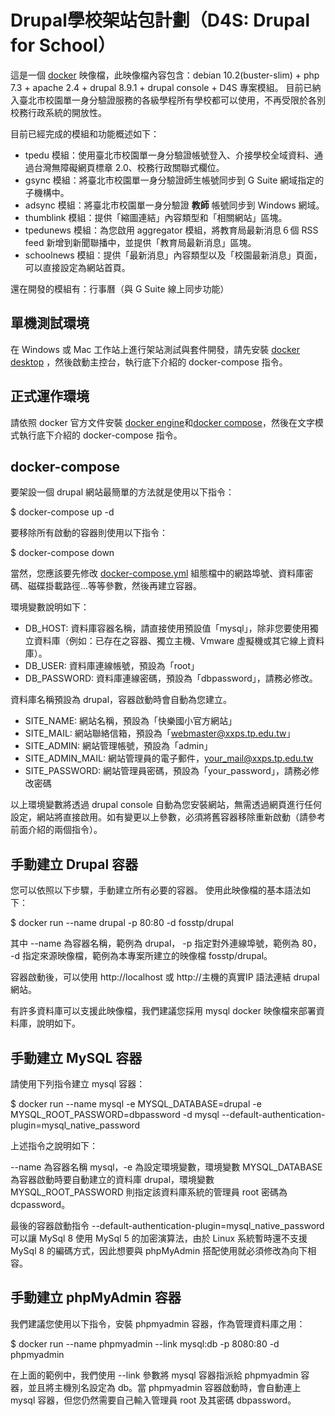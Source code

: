 # Drupal學校架站包計劃（D4S: Drupal for School）
這是一個 [docker](https://www.docker.com/) 映像檔，此映像檔內容包含：debian 10.2(buster-slim) + php 7.3 + apache 2.4 + drupal 8.9.1 + drupal console + D4S 專案模組。
目前已納入臺北市校園單一身分驗證服務的各級學程所有學校都可以使用，不再受限於各別校務行政系統的開放性。

目前已經完成的模組和功能概述如下：
* tpedu 模組：使用臺北市校園單一身分驗證帳號登入、介接學校全域資料、通過台灣無障礙網頁標章 2.0、校務行政關聯式欄位。
* gsync 模組：將臺北市校園單一身分驗證師生帳號同步到 G Suite 網域指定的子機構中。
* adsync 模組：將臺北市校園單一身分驗證 __教師__ 帳號同步到 Windows 網域。
* thumblink 模組：提供「縮圖連結」內容類型和「相關網站」區塊。
* tpedunews 模組：為您啟用 aggregator 模組，將教育局最新消息６個 RSS feed 新增到新聞聯播中，並提供「教育局最新消息」區塊。
* schoolnews 模組：提供「最新消息」內容類型以及「校園最新消息」頁面，可以直接設定為網站首頁。

還在開發的模組有：行事曆（與 G Suite 線上同步功能）

## 單機測試環境
在 Windows 或 Mac 工作站上進行架站測試與套件開發，請先安裝 [docker desktop](https://www.docker.com/products/docker-desktop) ，然後啟動主控台，執行底下介紹的 docker-compose 指令。

## 正式運作環境
請依照 docker 官方文件安裝 [docker engine](https://docs.docker.com/engine/install/)和[docker compose](https://docs.docker.com/compose/install/)，然後在文字模式執行底下介紹的 docker-compose 指令。

## docker-compose
要架設一個 drupal 網站最簡單的方法就是使用以下指令：

$ docker-compose up -d

要移除所有啟動的容器則使用以下指令：

$ docker-compose down

當然，您應該要先修改 [docker-compose.yml](https://github.com/fosstp/drupal4school/blob/master/docker-compose.yml) 組態檔中的網路埠號、資料庫密碼、磁碟掛載路徑...等等參數，然後再建立容器。

環境變數說明如下：
* DB_HOST: 資料庫容器名稱，請直接使用預設值「mysql」，除非您要使用獨立資料庫（例如：已存在之容器、獨立主機、Vmware 虛擬機或其它線上資料庫）。
* DB_USER: 資料庫連線帳號，預設為「root」
* DB_PASSWORD: 資料庫連線密碼，預設為「dbpassword」，請務必修改。

資料庫名稱預設為 drupal，容器啟動時會自動為您建立。

* SITE_NAME: 網站名稱，預設為「快樂國小官方網站」
* SITE_MAIL: 網站聯絡信箱，預設為「webmaster@xxps.tp.edu.tw」
* SITE_ADMIN: 網站管理帳號，預設為「admin」
* SITE_ADMIN_MAIL: 網站管理員的電子郵件，your_mail@xxps.tp.edu.tw
* SITE_PASSWORD: 網站管理員密碼，預設為「your_password」，請務必修改密碼

以上環境變數將透過 drupal console 自動為您安裝網站，無需透過網頁進行任何設定，網站將直接啟用。如有變更以上參數，必須將舊容器移除重新啟動（請參考前面介紹的兩個指令）。

## 手動建立 Drupal 容器
您可以依照以下步驟，手動建立所有必要的容器。 使用此映像檔的基本語法如下：

$ docker run --name drupal -p 80:80 -d fosstp/drupal

其中 --name 為容器名稱，範例為 drupal， -p 指定對外連線埠號，範例為 80， -d 指定來源映像檔，範例為本專案所建立的映像檔 fosstp/drupal。

容器啟動後，可以使用 http://localhost 或 http://主機的真實IP 語法連結 drupal 網站。

有許多資料庫可以支援此映像檔，我們建議您採用 mysql docker 映像檔來部署資料庫，說明如下。

## 手動建立 MySQL 容器
請使用下列指令建立 mysql 容器：

$ docker run --name mysql -e MYSQL_DATABASE=drupal -e MYSQL_ROOT_PASSWORD=dbpassword -d mysql --default-authentication-plugin=mysql_native_password

上述指令之說明如下：

--name 為容器名稱 mysql，-e 為設定環境變數，環境變數 MYSQL_DATABASE 為容器啟動時要自動建立的資料庫 drupal，環境變數 MYSQL_ROOT_PASSWORD 則指定該資料庫系統的管理員 root 密碼為 dcpassword。

最後的容器啟動指令 --default-authentication-plugin=mysql_native_password 可以讓 MySql 8 使用 MySql 5 的加密演算法，由於 Linux 系統暫時還不支援 MySql 8 的編碼方式，因此想要與 phpMyAdmin 搭配使用就必須修改為向下相容。

## 手動建立 phpMyAdmin 容器
我們建議您使用以下指令，安裝 phpmyadmin 容器，作為管理資料庫之用：

$ docker run --name phpmyadmin --link mysql:db -p 8080:80 -d phpmyadmin

在上面的範例中，我們使用 --link 參數將 mysql 容器指派給 phpmyadmin 容器，並且將主機別名設定為 db。當 phpmyadmin 容器啟動時，會自動連上 mysql 容器，但您仍然需要自己輸入管理員 root 及其密碼 dbpassword。
